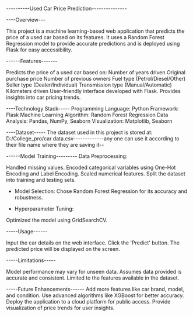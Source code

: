 ----------Used Car Price Prediction---------------

----Overview---

This project is a machine learning-based web application that predicts the price of a used car based on its features. It uses a Random Forest Regression model to provide accurate predictions and is deployed using Flask for easy accessibility.

------Features-------

Predicts the price of a used car based on:
  Number of years driven
  Original purchase price
  Number of previous owners
  Fuel type (Petrol/Diesel/Other)
  Seller type (Dealer/Individual)
  Transmission type (Manual/Automatic)
  Kilometers driven
User-friendly interface developed with Flask. Provides insights into car pricing trends.

----Technology Stack-----
  Programming Language: Python
  Framework: Flask
  Machine Learning Algorithm: Random Forest Regression
  Data Analysis: Pandas, NumPy, Seaborn
  Visualization: Matplotlib, Seaborn
  
----Dataset-----
The dataset used in this project is stored at: D:/College_pro/car data.csv-------------any one can use it according to their file name where they are saving it--

------Model Training---------
Data Preprocessing:

Handled missing values.
Encoded categorical variables using One-Hot Encoding and Label Encoding.
Scaled numerical features.
Split the dataset into training and testing sets.

- Model Selection:
        Chose Random Forest Regression for its accuracy and robustness.

- Hyperparameter Tuning:

Optimized the model using GridSearchCV.

-----Usage------

  Input the car details on the web interface.
  Click the 'Predict' button.
  The predicted price will be displayed on the screen.
  
-----Limitations-----

  Model performance may vary for unseen data.
  Assumes data provided is accurate and consistent.
  Limited to the features available in the dataset.
  
-----Future Enhancements------
  Add more features like car brand, model, and condition.
  Use advanced algorithms like XGBoost for better accuracy.
  Deploy the application to a cloud platform for public access.
  Provide visualization of price trends for user insights.
